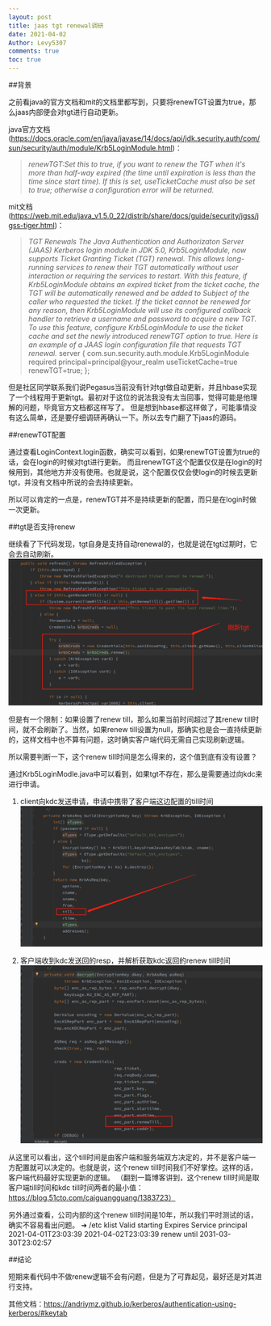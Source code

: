 ```yaml
---
layout: post
title: jaas tgt renewal调研
date: 2021-04-02
Author: Levy5307
comments: true
toc: true
---
```


##背景

之前看java的官方文档和mit的文档里都写到，只要将renewTGT设置为true，那么jaas内部便会对tgt进行自动更新。

java官方文档(https://docs.oracle.com/en/java/javase/14/docs/api/jdk.security.auth/com/sun/security/auth/module/Krb5LoginModule.html)：
> *renewTGT:Set this to true, if you want to renew the TGT when it's more than half-way expired (the time until expiration is less than the time since start time). If this is set, useTicketCache must also be set to true; otherwise a configuration error will be returned.*

mit文档(https://web.mit.edu/java_v1.5.0_22/distrib/share/docs/guide/security/jgss/jgss-tiger.html)：
> *TGT Renewals
The Java Authentication and Authorizaton Server (JAAS) Kerberos login module in JDK 5.0, Krb5LoginModule, now supports Ticket Granting Ticket (TGT) renewal. This allows long-running services to renew their TGT automatically without user interaction or requiring the services to restart.
With this feature, if Krb5LoginModule obtains an expired ticket from the ticket cache, the TGT will be automatically renewed and be added to Subject of the caller who requested the ticket. If the ticket cannot be renewed for any reason, then Krb5LoginModule will use its configured callback handler to retrieve a username and password to acquire a new TGT.
To use this feature, configure Krb5LoginModule to use the ticket cache and set the newly introduced renewTGT option to true. Here is an example of a JAAS login configuration file that requests TGT renewal.*
server {
  com.sun.security.auth.module.Krb5LoginModule required
        principal=principal@your_realm
        useTicketCache=true
        renewTGT=true;
};

但是社区同学联系我们说Pegasus当前没有针对tgt做自动更新，并且hbase实现了一个线程用于更新tgt。最初对于这位的说法我没有太当回事，觉得可能是他理解的问题，毕竟官方文档都这样写了。
但是想到hbase都这样做了，可能事情没有这么简单，还是要仔细调研再确认一下。所以去专门翻了下jaas的源码。

##renewTGT配置

通过查看LoginContext.login函数，确实可以看到，如果renewTGT设置为true的话，会在login的时候对tgt进行更新。
而且renewTGT这个配置仅仅是在login的时候用到，其他地方并没有使用。也就是说，这个配置仅仅会使login的时候去更新tgt，并没有文档中所说的会去持续更新。

所以可以肯定的一点是，renewTGT并不是持续更新的配置，而只是在login时做一次更新。

##tgt是否支持renew

继续看了下代码发现，tgt自身是支持自动renewal的，也就是说在tgt过期时，它会去自动刷新。
![tgt-refresh](../images/jaas-tgt-refresh.png)

但是有一个限制：如果设置了renew till，那么如果当前时间超过了其renew till时间，就不会刷新了。当然，如果renew till设置为null，那确实也是会一直持续更新的，这样文档中也不算有问题，这时确实客户端代码无需自己实现刷新逻辑。

所以需要判断一下，这个renew till时间是怎么得来的，这个值到底有没有设置？

通过Krb5LoginModle.java中可以看到，如果tgt不存在，那么是需要通过向kdc来进行申请。
1. client向kdc发送申请，申请中携带了客户端这边配置的till时间
![client-request](../images/jaas-client-request.png)

2. 客户端收到kdc发送回的resp，并解析获取kdc返回的renew till时间
![kdc-response](../images/jaas-kdc-response.png)

 从这里可以看出，这个till时间是由客户端和服务端双方决定的，并不是客户端一方配置就可以决定的。也就是说，这个renew till时间我们不好掌控。这样的话，客户端代码最好实现更新的逻辑。
（翻到一篇博客讲到，这个renew till时间是取客户端till时间和kdc till时间两者的最小值：https://blog.51cto.com/caiguangguang/1383723）

另外通过查看，公司内部的这个renew till时间是10年，所以我们平时测试的话，确实不容易看出问题。
➜  /etc klist
Valid starting       Expires              Service principal
2021-04-01T23:03:39  2021-04-02T23:03:39 
        renew until 2031-03-30T23:02:57

##结论

短期来看代码中不做renew逻辑不会有问题，但是为了可靠起见，最好还是对其进行支持。

其他文档：https://andriymz.github.io/kerberos/authentication-using-kerberos/#keytab
